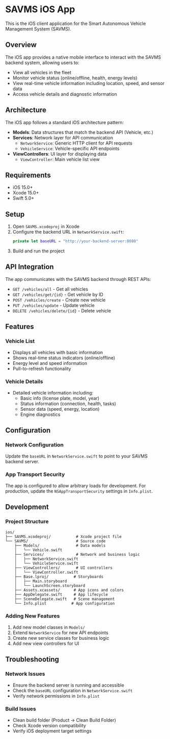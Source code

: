 # SAVMS iOS App

This is the iOS client application for the Smart Autonomous Vehicle Management System (SAVMS).

## Overview

The iOS app provides a native mobile interface to interact with the SAVMS backend system, allowing users to:

- View all vehicles in the fleet
- Monitor vehicle status (online/offline, health, energy levels)
- View real-time vehicle information including location, speed, and sensor data
- Access vehicle details and diagnostic information

## Architecture

The iOS app follows a standard iOS architecture pattern:

- **Models**: Data structures that match the backend API (Vehicle, etc.)
- **Services**: Network layer for API communication
  - `NetworkService`: Generic HTTP client for API requests
  - `VehicleService`: Vehicle-specific API endpoints
- **ViewControllers**: UI layer for displaying data
  - `ViewController`: Main vehicle list view

## Requirements

- iOS 15.0+
- Xcode 15.0+
- Swift 5.0+

## Setup

1. Open `SAVMS.xcodeproj` in Xcode
2. Configure the backend URL in `NetworkService.swift`:
   ```swift
   private let baseURL = "http://your-backend-server:8080"
   ```
3. Build and run the project

## API Integration

The app communicates with the SAVMS backend through REST APIs:

- `GET /vehicles/all` - Get all vehicles
- `GET /vehicles/get/{id}` - Get vehicle by ID
- `POST /vehicles/create` - Create new vehicle
- `PUT /vehicles/update` - Update vehicle
- `DELETE /vehicles/delete/{id}` - Delete vehicle

## Features

### Vehicle List
- Displays all vehicles with basic information
- Shows real-time status indicators (online/offline)
- Energy level and speed information
- Pull-to-refresh functionality

### Vehicle Details
- Detailed vehicle information including:
  - Basic info (license plate, model, year)
  - Status information (connection, health, tasks)
  - Sensor data (speed, energy, location)
  - Engine diagnostics

## Configuration

### Network Configuration
Update the `baseURL` in `NetworkService.swift` to point to your SAVMS backend server.

### App Transport Security
The app is configured to allow arbitrary loads for development. For production, update the `NSAppTransportSecurity` settings in `Info.plist`.

## Development

### Project Structure
```
ios/
├── SAVMS.xcodeproj/           # Xcode project file
└── SAVMS/                     # Source code
    ├── Models/                # Data models
    │   └── Vehicle.swift
    ├── Services/              # Network and business logic
    │   ├── NetworkService.swift
    │   └── VehicleService.swift
    ├── ViewControllers/       # UI controllers
    │   └── ViewController.swift
    ├── Base.lproj/           # Storyboards
    │   ├── Main.storyboard
    │   └── LaunchScreen.storyboard
    ├── Assets.xcassets/      # App icons and colors
    ├── AppDelegate.swift     # App lifecycle
    ├── SceneDelegate.swift   # Scene management
    └── Info.plist           # App configuration
```

### Adding New Features
1. Add new model classes in `Models/`
2. Extend `NetworkService` for new API endpoints
3. Create new service classes for business logic
4. Add new view controllers for UI

## Troubleshooting

### Network Issues
- Ensure the backend server is running and accessible
- Check the `baseURL` configuration in `NetworkService.swift`
- Verify network permissions in `Info.plist`

### Build Issues
- Clean build folder (Product → Clean Build Folder)
- Check Xcode version compatibility
- Verify iOS deployment target settings